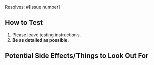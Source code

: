 <!-- If you have not contributed before, **please read CONTRIBUTING.md (https://github.com/mrjones2014/yaclt/blob/master/CONTRIBUTING.md)!** -->

Resolves: #[issue number]

## How to Test

1. Please leave testing instructions.
1. **Be as detailed as possible.**

## Potential Side Effects/Things to Look Out For

